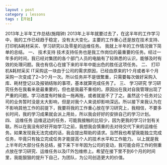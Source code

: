 ```yaml
---
layout : post
category : lessons
tags : [开始]
---
```

2013年上半年工作总结(施翔钟)
2013年上半年就要过去了，在这半年的工作学习中，我的工作已经趋于稳定，没有太大变化。主要的工作重心还是放在技术支持、打印机&耗材采买、学习研究以及零星的运维任务。
我就上半年的工作情况做下简单的总结。
一、	技术支持
技术支持任务也是我工作岗位的最重要的任务。经过一年多的时间，我已经对集团的各个部门人员的电脑有了较熟悉的认识，能够及时有效的处理问题。我也有信心在接下来的半年中能出色的胜任这项任务。
二、	打印机&耗材采买
IT采购这一块由于公司的需求原因，已经由原来的1个月或者半个月采购一次变成了2~3个月一次。所以任务并不是很繁重，只需要每次做好采购入库、耗材登记以及报销结账的事项，基本就算完成任务了。
三、	学习研究
学习研究任务在我看来是最重要的，但也是我最不重视的。原因出在我对自我管理出现了严重的问题。学习进度有时候会一拖再拖，或者就是不了了之。虽然这个任务对公司的业务暂时没是太大影响，但是对我个人来说却影响深远。所以接下来我认为在不影响其他工作的前提下，我要将我的工作重心放在学习研究上，我相信，不要多长时间，我的学习成果就会派上用处，所以我会好好的安排自己的学习计划。
四、	运维任务
运维这边的任务，可能我接触的比较少，因为更我的学习计划有关联。所以在我没有好好开始学习之前，我想我会慎重的去对待交代下来的运维任务。如果发现我无法完成的话，我会提出帮助的请求。当然我也希望我能独立完成任务，毕竟只有独立完成任务才能提高个人的技术水平和工作能力。
以上就是我上半年的大部分任务总结，接下来下半年因为公司的变动，我可能会将工作的侧重点放在学习研究、运维任务以及IT外包维修上。希望在接下里不到6个月的时间里，我能狠狠的提升下自己，为团队，为公司创造更大的价值。


